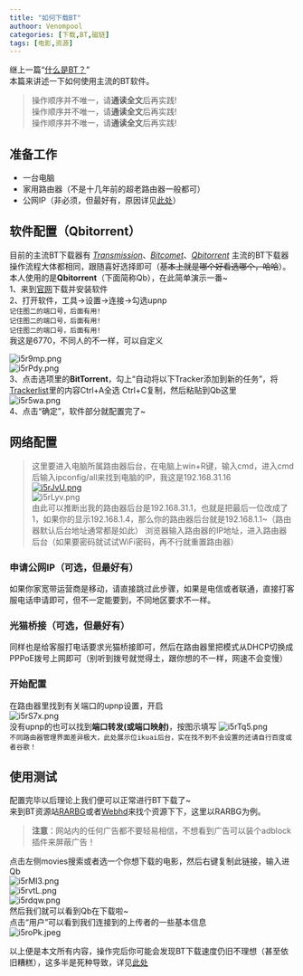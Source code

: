 ```yaml
---
title: "如何下载BT"
authoor: Venompool
categories: [下载,BT,磁链]
tags: [电影,资源]
---
```

继上一篇“[什么是BT？](https://blog.venompool.site/posts/%E4%BB%80%E4%B9%88%E6%98%AFBT/)”  
本篇来讲述一下如何使用主流的BT软件。  


>操作顺序并不唯一，请**通读全文**后再实践!  
 操作顺序并不唯一，请**通读全文**后再实践!  
 操作顺序并不唯一，请**通读全文**后再实践!
  
## 准备工作
* 一台电脑
* 家用路由器（不是十几年前的超老路由器一般都可）
* 公网IP（非必须，但最好有，原因详见[此处](https://blog.venompool.site/posts/%E4%BB%80%E4%B9%88%E6%98%AFBT/#bt%E7%9A%84%E5%B1%80%E9%99%90%E6%80%A7)）
## 软件配置（Qbitorrent）
目前的主流BT下载器有 *[Transmission](https://transmissionbt.com/)*、*[Bitcomet](http://www.bitcomet.com/)*、*[Qbitorrent](https://www.qbittorrent.org/)* 主流的BT下载器操作流程大体都相同，跟随喜好选择即可（~~基本上就是哪个好看选哪个，哈哈~~）。  
本人使用的是**Qbitorrent**（下面简称Qb），在此简单演示一番~  
1、来到[官网](https://www.qbittorrent.org/)下载并安装软件  
2、打开软件，工具→设置→连接→勾选upnp  
`记住图二的端口号，后面有用!`  
`记住图二的端口号，后面有用!`  
`记住图二的端口号，后面有用!`  
我这是6770，不同人的不一样，可以自定义

![i5r9mp.png](https://i.328888.xyz/2023/04/22/i5r9mp.png)  
![i5rPdy.png](https://i.328888.xyz/2023/04/22/i5rPdy.png)  
3、点击选项里的**BitTorrent**，勾上“自动将以下Tracker添加到新的任务”，将[Trackerlist](https://gitea.com/XIU2/TrackersListCollection/raw/branch/master/all.txt)里的内容Ctrl+A全选 Ctrl+C复制，然后粘贴到Qb这里  
![i5r5wa.png](https://i.328888.xyz/2023/04/22/i5r5wa.png)  
4、点击“确定”，软件部分就配置完了~  
## 网络配置
>这里要进入电脑所属路由器后台，在电脑上win+R键，输入cmd，进入cmd后输入ipconfig/all来找到电脑的IP，我这是192.168.31.16  
[![i5rJvU.png](https://i.328888.xyz/2023/04/22/i5rJvU.png)](https://imgloc.com/i/i5rJvU)  
![i5rLyv.png](https://i.328888.xyz/2023/04/22/i5rLyv.png)  
由此可以推断出我的路由器后台是192.168.31.1，也就是把最后一位改成了1，如果你的显示192.168.1.4，那么你的路由器后台就是192.168.1.1~（路由器默认后台地址通常都是如此）
浏览器输入路由器的IP地址，进入路由器后台（如果要密码就试试WiFi密码，再不行就重置路由器）
### 申请公网IP（可选，但最好有）
如果你家宽带运营商是移动，请直接跳过此步骤，如果是电信或者联通，直接打客服电话申请即可，但不一定能要到，不同地区要求不一样。
### 光猫桥接（可选，但最好有）
同样也是给客服打电话要求光猫桥接即可，然后在路由器里把模式从DHCP切换成PPPoE拨号上网即可（别听到拨号就觉得土，跟你想的不一样，网速不会变慢）  
### 开始配置
在路由器里找到有关端口的upnp设置，开启  
![i5rS7x.png](https://i.328888.xyz/2023/04/22/i5rS7x.png)  
没有upnp的也可以找到**端口转发(或端口映射)**，按图示填写
![i5rTq5.png](https://i.328888.xyz/2023/04/22/i5rTq5.png)  
`不同路由器管理界面差异极大，此处展示位ikuai后台，实在找不到不会设置的还请自行百度或者谷歌！`  
## 使用测试
配置完毕以后理论上我们便可以正常进行BT下载了~  
来到BT资源站[RARBG](rarbgmirror.org)或者[Webhd](webhd.cc)来找个资源下下，这里以RARBG为例。  
>**注意**：网站内的任何广告都不要轻易相信，不想看到广告可以装个adblock插件来屏蔽广告！

点击左侧movies搜索或者选一个你想下载的电影，然后右键复制此链接，输入进Qb  
![i5rMI3.png](https://i.328888.xyz/2023/04/22/i5rMI3.png)  
![i5rvtL.png](https://i.328888.xyz/2023/04/22/i5rvtL.png)  
![i5rdqw.png](https://i.328888.xyz/2023/04/22/i5rdqw.png)  
然后我们就可以看到Qb在下载啦~  
点击“用户”可以看到我们连接到的上传者的一些基本信息  
![i5roPk.jpeg](https://i.328888.xyz/2023/04/22/i5roPk.jpeg)  
  
以上便是本文所有内容，操作完后你可能会发现BT下载速度仍旧不理想（甚至依旧糟糕），这多半是死种导致，详见[此处](https://blog.venompool.site/posts/%E4%BB%80%E4%B9%88%E6%98%AFBT/#bt%E7%9A%84%E5%B1%80%E9%99%90%E6%80%A7)


